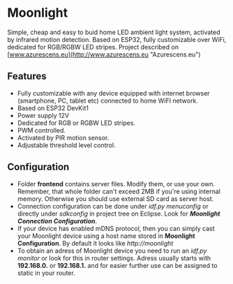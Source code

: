 # Moonlight 


Simple, cheap and easy to buid home LED ambient light system, activated by infrared motion detection. Based on ESP32, fully customizable  over WiFi, dedicated for RGB/RGBW LED stripes.
Project described on [www.azurescens.eu](http://www.azurescens.eu "Azurescens.eu")

## Features


* Fully customizable with any device equipped with internet browser (smartphone, PC, tablet etc) connected to home WiFI network. 
* Based on ESP32 DevKit1
* Power supply 12V
* Dedicated for RGB or RGBW LED stripes.
* PWM controlled.
* Activated by PIR motion sensor.
* Adjustable threshold level control.

## Configuration

 * Folder **frontend** contains server files. Modify them, or use your own. Remember, that whole folder can't exceed 2MB if you're using internal memory. Otherwise you should use external SD card as server host.
 * Connection configuration can be done under *idf.py menuconfig* or directly under *sdkconfig* in project tree on Eclipse. Look for ***Moonlight Connection Configuration***.
 * If your device has enabled mDNS protocol, then you can simply cast your Moonlight device using a host name stored in **Moonlight Configuration**. By default it looks like *http://moonlight*
 * To obtain an adress of Moonlight device you need to run an *idf.py monitor* or look for this in router settings.
 Adress usually starts with **192.168.0.** or **192.168.1.** and for easier further use can be assigned to static in your router.

